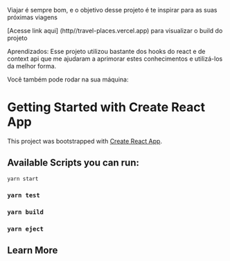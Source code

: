 Viajar é sempre bom, e o objetivo desse projeto é te inspirar para as suas próximas viagens

[Acesse link aqui] (http//travel-places.vercel.app) para visualizar o build do projeto

Aprendizados: Esse projeto utilizou bastante dos hooks do react e de context api que me ajudaram a aprimorar estes conhecimentos e utilizá-los da melhor forma.

Você também pode rodar na sua máquina:

# Getting Started with Create React App

This project was bootstrapped with [Create React App](https://github.com/facebook/create-react-app).

## Available Scripts you can run:

`yarn start`

### `yarn test`

### `yarn build`

### `yarn eject`

## Learn More
